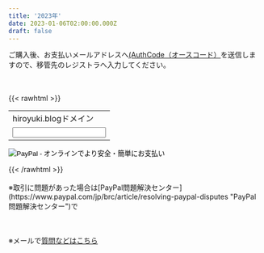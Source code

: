 ```yaml
---
title: '2023年'
date: 2023-01-06T02:00:00.000Z
draft: false
---
```


ご購入後、お支払いメールアドレスへ[(AuthCode（オースコード）](https://help.onamae.com/answer/8581 "オースコード")を送信しますので、移管先のレジストラへ入力してください。

<br><br>
{{< rawhtml >}}
<form action="https://www.paypal.com/cgi-bin/webscr" method="post" target="_top">
<input type="hidden" name="cmd" value="_s-xclick">
<input type="hidden" name="hosted_button_id" value="WRH63WP6G6DTE">
<table>
<tr><td><input type="hidden" name="on0" value="hiroyuki.blogドメイン">hiroyuki.blogドメイン</td></tr><tr><td><input type="text" name="os0" maxlength="200"></td></tr>
</table>
<input type="image" src="https://www.paypalobjects.com/ja_JP/JP/i/btn/btn_buynowCC_LG.gif" border="0" name="submit" alt="PayPal - オンラインでより安全・簡単にお支払い">
<img alt="" border="0" src="https://www.paypalobjects.com/ja_JP/i/scr/pixel.gif" width="1" height="1">
</form>
{{< /rawhtml >}}
<br><br>
※取引に問題があった場合は[PayPal問題解決センター](https://www.paypal.com/jp/brc/article/resolving-paypal-disputes "PayPal問題解決センター")で

<br><br>
※メールで[質問などはこちら](https://tayori.com/form/32a031e05185ff895af57ebc48d27d1aaecc22e0/ "メール")
